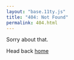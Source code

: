 ```yaml
---
layout: "base.11ty.js"
title: "404: Not Found"
permalink: 404.html
---
```


Sorry about that.

Head back <a href="/">home</a>
